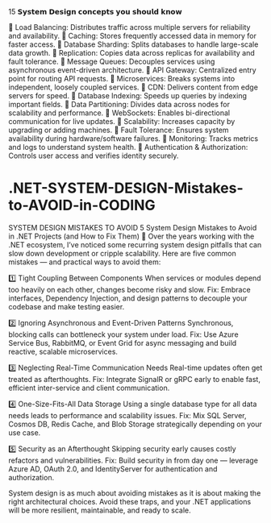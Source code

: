 15 𝗦𝘆𝘀𝘁𝗲𝗺 𝗗𝗲𝘀𝗶𝗴𝗻 𝗰𝗼𝗻𝗰𝗲𝗽𝘁𝘀 𝘆𝗼𝘂 𝘀𝗵𝗼𝘂𝗹𝗱 𝗸𝗻𝗼𝘄

🔹 Load Balancing: Distributes traffic across multiple servers for reliability and availability.
🔹 Caching: Stores frequently accessed data in memory for faster access.
🔹 Database Sharding: Splits databases to handle large-scale data growth.
🔹 Replication: Copies data across replicas for availability and fault tolerance.
🔹 Message Queues: Decouples services using asynchronous event-driven architecture.
🔹 API Gateway: Centralized entry point for routing API requests.
🔹 Microservices: Breaks systems into independent, loosely coupled services.
🔹 CDN: Delivers content from edge servers for speed.
🔹 Database Indexing: Speeds up queries by indexing important fields.
🔹 Data Partitioning: Divides data across nodes for scalability and performance.
🔹 WebSockets: Enables bi-directional communication for live updates.
🔹 Scalability: Increases capacity by upgrading or adding machines.
🔹 Fault Tolerance: Ensures system availability during hardware/software failures.
🔹 Monitoring: Tracks metrics and logs to understand system health.
🔹 Authentication & Authorization: Controls user access and verifies identity securely.



# .NET-SYSTEM-DESIGN-Mistakes-to-AVOID-in-CODING
SYSTEM DESIGN MISTAKES  TO AVOID
5 System Design Mistakes to Avoid in .NET Projects (and How to Fix Them) 🚩
Over the years working with the .NET ecosystem, I’ve noticed some recurring system design pitfalls that can slow down development or cripple scalability. Here are five common mistakes — and practical ways to avoid them:

1️⃣ Tight Coupling Between Components
When services or modules depend too heavily on each other, changes become risky and slow.
Fix: Embrace interfaces, Dependency Injection, and design patterns to decouple your codebase and make testing easier.

2️⃣ Ignoring Asynchronous and Event-Driven Patterns
Synchronous, blocking calls can bottleneck your system under load.
Fix: Use Azure Service Bus, RabbitMQ, or Event Grid for async messaging and build reactive, scalable microservices.

3️⃣ Neglecting Real-Time Communication Needs
Real-time updates often get treated as afterthoughts.
Fix: Integrate SignalR or gRPC early to enable fast, efficient inter-service and client communication.

4️⃣ One-Size-Fits-All Data Storage
Using a single database type for all data needs leads to performance and scalability issues.
Fix: Mix SQL Server, Cosmos DB, Redis Cache, and Blob Storage strategically depending on your use case.

5️⃣ Security as an Afterthought
Skipping security early causes costly refactors and vulnerabilities.
Fix: Build security in from day one — leverage Azure AD, OAuth 2.0, and IdentityServer for authentication and authorization.

System design is as much about avoiding mistakes as it is about making the right architectural choices. Avoid these traps, and your .NET applications will be more resilient, maintainable, and ready to scale.


